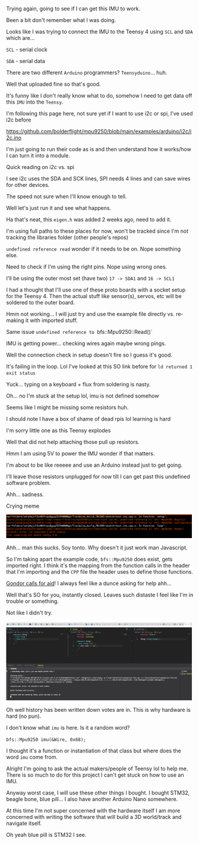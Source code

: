 Trying again, going to see if I can get this IMU to work.

Been a bit don't remember what I was doing.

Looks like I was trying to connect the IMU to the Teensy 4 using `SCL` and `SDA` which are...

`SCL` - serial clock

`SDA` - serial data

There are two different `Arduino` programmers? `Teensyduino`... huh.

Well that uploaded fine so that's good.

It's funny like I don't really know what to do, somehow I need to get data off this `IMU` into the `Teensy`.

I'm following this page here, not sure yet if I want to use i2c or spi, I've used i2c before

https://github.com/bolderflight/mpu9250/blob/main/examples/arduino/i2c/i2c.ino

I'm just going to run their code as is and then understand how it works/how I can turn it into a module.

Quick reading on i2c vs. spi

I see i2c uses the SDA and SCK lines, SPI needs 4 lines and can save wires for other devices.

The speed not sure when I'll know enough to tell.

Well let's just run it and see what happens.

Ha that's neat, this `eigen.h` was added 2 weeks ago, need to add it.

I'm using full paths to these places for now, won't be tracked since I'm not tracking the libraries folder (other people's repos)

`undefined reference read` wonder if it needs to be on. Nope something else.

Need to check if I'm using the right pins. Nope using wrong ones.

I'll be using the outer most set (have two) `17 -> SDA1` and `16 -> SCL1`

I had a thought that I'll use one of these proto boards with a socket setup for the Teensy 4. Then the actual stuff like sensor(s), servos, etc will be soldered to the outer board.

Hmm not working... I will just try and use the example file directly vs. re-making it with imported stuff.

Same issue `undefined reference to `bfs::Mpu9250::Read()`

IMU is getting power... checking wires again maybe wrong pings.

Well the connection check in setup doesn't fire so I guess it's good.

It's failing in the loop. Lol I've looked at this SO link before for `ld returned 1 exit status`

Yuck... typing on a keyboard + flux from soldering is nasty.

Oh... no I'm stuck at the setup lol, imu is not defined somehow

Seems like I might be missing some resistors huh.

I should note I have a box of shame of dead rpis lol learning is hard

I'm sorry little one as this Teensy explodes

Well that did not help attaching those pull up resistors.

Hmm I am using 5V to power the IMU wonder if that matters.

I'm about to be like reeeee and use an Arduino instead just to get going.

I'll leave those resistors unplugged for now till I can get past this undefined software problem.

Ahh... sadness.

Crying meme

<img src="./media/12-31-2021--cries.png" width="500">

Ahh... man this sucks. Soy tonto. Why doesn't it just work man Javascript.

So I'm taking apart the example code, `bfs::Mpu9250` does exist, gets imported right. I think it's the mapping from the function calls in the header that I'm importing and the `CPP` file the header uses to define those functions.

[Gondor calls for aid](https://stackoverflow.com/questions/70543385/functions-defined-in-cpp-file-not-available-when-called-from-header-file)! I always feel like a dunce asking for help ahh...

Well that's SO for you, instantly closed. Leaves such distaste I feel like I'm in trouble or something.

Not like I didn't try.

<img src="./media/12-31-2021--looking.JPG" width="500">

<br>

<img src="./media/12-31-2021--tried.JPG" width="500">

Oh well history has been written down votes are in. This is why hardware is hard (no pun).

I don't know what `imu` is here. Is it a random word?

`bfs::Mpu9250 imu(&Wire, 0x68);`

I thought it's a function or instantiation of that class but where does the word `imu` come from.

Alright I'm going to ask the actual makers/people of Teensy lol to help me. There is so much to do for this project I can't get stuck on how to use an IMU.

Anyway worst case, I will use these other things I bought. I bought STM32, beagle bone, blue pill... I also have another Arduino Nano somewhere.

At this time I'm not super concerned with the hardware itself I am more concerned with writing the software that will build a 3D world/track and navigate itself.

Oh yeah blue pill is STM32 I see.
